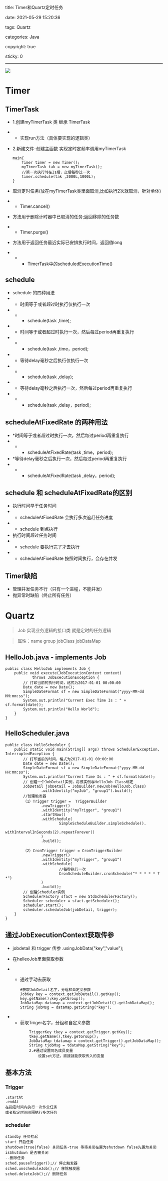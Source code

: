 title: Timer和Quartz定时任务

date: 2021-05-29 15:20:36

tags: Quartz

categories: Java

copyright: true

sticky: 0

---

<span id="delete">

![](/images/banner/20.jpg)

</span>

<!--more-->

# Timer

## TimerTask

* 1.创建myTimerTask 类 继承 TimerTask

* * 实现run方法（具体要实现的逻辑类）


* 2.新建文件-创建主函数 实现定时定频率调用myTimerTask
    ```
    main{
        Timer timer = new Timer();
        myTimerTask tak = new myTimerTask();
        //第一次执行时在2s后，之后每秒过一次
        timer.schedule(tak ,2000L,1000L);
    }
    ```
* 取消定时任务(放在myTimerTask类里面取消,比如执行2次就取消，针对单体)
* * Timer.cancel()
* 方法用于删除计时器中已取消的任务;返回移除的任务数
* *	Timer.purge() 
* 方法用于返回任务最近实际已安排执行时间，返回值long
* * *  TimerTask中的scheduledExecutionTime()

## schedule

* schedule 的四种用法
* * 时间等于或者超过时执行仅执行一次
* * * schedule(task ,time);
* * 时间等于或者超过时执行一次，然后每过period再重复执行
* * * schedule(task ,time，period);
* * 等待delay毫秒之后执行仅执行一次
* * * schedule(task ,delay);
* * 等待delay毫秒之后执行一次，然后每过period再重复执行
* * * schedule(task ,delay，period);

## scheduleAtFixedRate 的两种用法

* *时间等于或者超过时执行一次，然后每过period再重复执行
* * * scheduleAtFixedRate(task ,time，period);
* *等待delay毫秒之后执行一次，然后每过period再重复执行
* * * scheduleAtFixedRate(task ,delay，period);

## schedule 和 scheduleAtFixedRate的区别

* 执行时间早于任务时间
* * scheduleAtFixedRate 会执行多次追赶任务进度
* * schedule 到点执行
* 执行时间超过任务时间
* * schedule 要执行完了才去执行
* * scheduleAtFixedRate 按照时间执行，会存在并发

## Timer缺陷

* 管理并发任务不行（只有一个进程，不能并发）
* 抛异常时缺陷（终止所有任务）


# Quartz

>	Job 实现业务逻辑的接口类 就是定时的任务逻辑

>	属性：name group jobClass jobDataMap 

## HelloJob.java - implements Job 

    public class HelloJob implements Job {
        public void execute(JobExecutionContext context)
                throws JobExecutionException {
            // 打印当前的执行时间，格式为2017-01-01 00:00:00
            Date date = new Date();
            SimpleDateFormat sf = new SimpleDateFormat("yyyy-MM-dd HH:mm:ss");
            System.out.println("Current Exec Time Is : " + sf.format(date));
            System.out.println("Hello World");
        }
    }
## HelloScheduler.java

    public class HelloScheduler {
        public static void main(String[] args) throws SchedulerException, InterruptedException {
            // 打印当前的时间，格式为2017-01-01 00:00:00
            Date date = new Date();
            SimpleDateFormat sf = new SimpleDateFormat("yyyy-MM-dd HH:mm:ss");
            System.out.println("Current Time Is : " + sf.format(date));
            // 创建一个JobDetail实例，将该实例与HelloJob Class绑定
            JobDetail jobDetail = JobBuilder.newJob(HelloJob.class)
                    .withIdentity("myJob", "group1").build();
            //创建触发器
            （1）Trigger trigger =  TriggerBuilder
                    .newTrigger()
                    .withIdentity("myTrigger", "group1")
                    .startNow()
                    .withSchedule(
                            SimpleScheduleBuilder.simpleSchedule().
                                    withIntervalInSeconds(2).repeatForever()
                    )
                    .build();
        
            （2）CronTrigger trigger = CronTriggerBuilder
                    .newTrigger()
                    .withIdentity("myTrigger", "group1")
                    .withSchedule(
                            //每秒执行一次
                            CronScheduleBuilder.cronSchedule("* * * * * ? *")		
                    )
                    .build();		
            // 创建Scheduler实例
            SchedulerFactory sfact = new StdSchedulerFactory();
            Scheduler scheduler = sfact.getScheduler();
            scheduler.start();
            scheduler.scheduleJob(jobDetail, trigger);
        }
    }
    
## 通过JobExecutionContext获取传参

* jobdetail 和 trigger 传参 .usingJobData("key","value");

* 在helleoJob里面获取参数

* * 通过手动去获取

    ```
    #获取JobDetail名字，分组和自定义参数
    JobKey key = context.getJobDetail().getKey();
    key.getName();key.getGroup();
    JobDataMap datamap = context.getJobDetail().getJobDataMap();
    String jobMsg = dataMap.getString("key");
    ```

* * 获取Triiger名字，分组和自定义参数
    ```
        TriggerKey tkey = context.getTrigger.getKey();
        tkey.getName(),tkey.getGroup();
        JobDataMap tdatamap = context.getTrigger().getJobDataMap();
        String tjobMsg = tdataMap.getString("key");
        2.#通过设置同名成员变量
            设置set方法，直接就能获取传入的变量
    ```	
## 基本方法   
 				
### Trigger

    .startAt
    .endAt
    在指定时间内执行一次作业任务
    或者指定时间间隔执行多次任务
    
### scheduler

    standby 任务挂起				
    start 开启任务
    shutdown(true|false) 关闭任务-true 等待关闭在置为shutdown false先置为关闭
    isShutdown 是否被关闭
    --删除任务
    sched.pauseTrigger();// 停止触发器
    sched.unscheduleJob();// 移除触发器
    sched.deleteJob();// 删除任务


